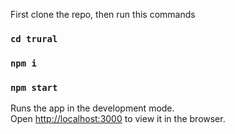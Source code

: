 
First clone the repo, then run this commands
### `cd trural`
### `npm i`
### `npm start`
Runs the app in the development mode.<br />
Open [http://localhost:3000](http://localhost:3000) to view it in the browser.
